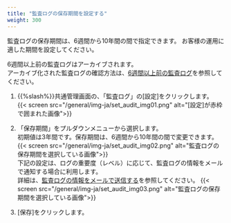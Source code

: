 ```yaml
---
title: "監査ログの保存期間を設定する"
weight: 300
---
```


監査ログの保存期間は、6週間から10年間の間で指定できます。
お客様の運用に適した期間を設定してください。  

6週間以上前の監査ログはアーカイブされます。  
アーカイブ化された監査ログの確認方法は、[6週間以上前の監査ログ](/general/ja/admin/list_systemadmin/list_audit/download_audit.html#list_audit_download_audit_20)を参照してください。  

1. {{%slash%}}共通管理画面の、「監査ログ」の[設定]をクリックします。  
  {{< screen src="/general/img-ja/set_audit_img01.png"  alt="[設定]が赤枠で囲まれた画像">}}

1. 「保存期間」をプルダウンメニューから選択します。  
  初期値は3年間です。保存期間は、6週間から10年間の間で変更できます。
  {{< screen src="/general/img-ja/set_audit_img02.png"  alt="監査ログの保存期間を選択している画像">}}  
  下記の設定は、ログの重要度（レベル）に応じて、監査ログの情報をメールで通知する場合に利用します。  
  詳細は、[監査ログの情報をメールで送信する](/general/ja/admin/list_systemadmin/list_audit/send_audit.html)を参照してください。
  {{< screen src="/general/img-ja/set_audit_img03.png"  alt="監査ログの保存期間を選択している画像">}}

1. [保存]をクリックします。  
